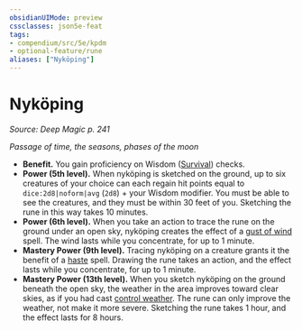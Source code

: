 ```yaml
---
obsidianUIMode: preview
cssclasses: json5e-feat
tags:
- compendium/src/5e/kpdm
- optional-feature/rune
aliases: ["Nyköping"]
---
```

# Nyköping
*Source: Deep Magic p. 241*  

*Passage of time, the seasons, phases of the moon*

- **Benefit.** You gain proficiency on Wisdom ([Survival](/compendium/rules/skills.md#Survival)) checks.  
- **Power (5th level).** When nyköping is sketched on the ground, up to six creatures of your choice can each regain hit points equal to `dice:2d8|noform|avg` (`2d8`) + your Wisdom modifier. You must be able to see the creatures, and they must be within 30 feet of you. Sketching the rune in this way takes 10 minutes.  
- **Power (6th level).** When you take an action to trace the rune on the ground under an open sky, nyköping creates the effect of a [gust of wind](compendium/spells/gust-of-wind.md) spell. The wind lasts while you concentrate, for up to 1 minute.  
- **Mastery Power (9th level).** Tracing nyköping on a creature grants it the benefit of a [haste](compendium/spells/haste.md) spell. Drawing the rune takes an action, and the effect lasts while you concentrate, for up to 1 minute.  
- **Mastery Power (13th level).** When you sketch nyköping on the ground beneath the open sky, the weather in the area improves toward clear skies, as if you had cast [control weather](compendium/spells/control-weather.md). The rune can only improve the weather, not make it more severe. Sketching the rune takes 1 hour, and the effect lasts for 8 hours.